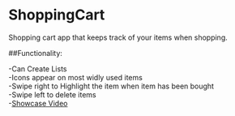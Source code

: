 # ShoppingCart
Shopping cart app that keeps track of your items when shopping. 

##Functionality:

  -Can Create Lists<br>
  -Icons appear on most widly used items<br>
  -Swipe right to Highlight the item when item has been bought<br>
  -Swipe left to delete items<br>
  -[Showcase Video](https://www.youtube.com/watch?v=-znoLCrnkcc)
